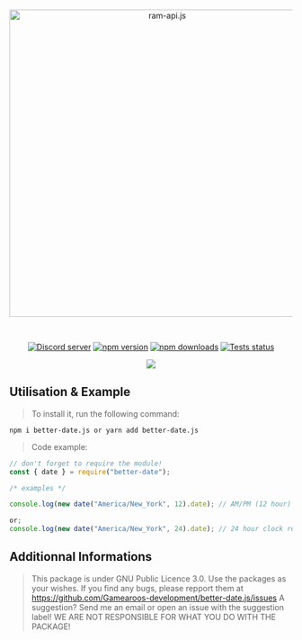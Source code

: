<div align="center">
  <br />
  <p>
    <a href="https://www.npmjs.com/package/better-date.js"><img src="https://gamearoo.top/ram/Bd.png" width="546" alt="ram-api.js" /></a>
  </p>
  <br />
  <p>
    <a href="https://discord.com/invite/5a93U2xYjZ"><img src="https://img.shields.io/discord/605900262581993472?color=5865F2&logo=discord&logoColor=white" alt="Discord server" /></a>
    <a href="https://www.npmjs.com/package/better-date.js"><img src="https://img.shields.io/npm/v/discord-helper.js.svg?maxAge=3600" alt="npm version" /></a>
    <a href="https://www.npmjs.com/package/better-date.js"><img src="https://img.shields.io/npm/dt/discord-helper.js.svg?maxAge=3600" alt="npm downloads" /></a>
    <a href="https://github.com/Anime-Development/better-date.js/actions"><img src="https://github.com/Gamearoos-development/discord-helper.js/actions/workflows/text.yml/badge.svg" alt="Tests status" /></a>
  </p>
  <a href="https://nodei.co/npm/better-date.js/"><img src="https://nodei.co/npm/discord-helper.js.png?downloads=true&downloadRank=true&stars=true"></a>
</div>

## Utilisation & Example

> To install it, run the following command:

```batch
npm i better-date.js or yarn add better-date.js
```

> Code example:

```js
// don't forget to require the module!
const { date } = require("better-date");

/* examples */

console.log(new date("America/New_York", 12).date); // AM/PM (12 hour)  returns March 21st 2022, 05:26:02 PM

or;
console.log(new date("America/New_York", 24).date); // 24 hour clock returns March 21st 2022, 17:26:15
```

>

## Additionnal Informations

> This package is under GNU Public Licence 3.0.
> Use the packages as your wishes.
> If you find any bugs, please repport them at https://github.com/Gamearoos-development/better-date.js/issues
> A suggestion? Send me an email or open an issue with the suggestion label!
> WE ARE NOT RESPONSIBLE FOR WHAT YOU DO WITH THE PACKAGE!
